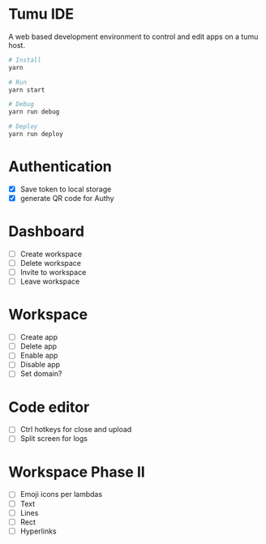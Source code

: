 # Tumu IDE
A web based development environment to control and edit apps on a tumu host.

```bash
# Install
yarn

# Run
yarn start

# Debug
yarn run debug

# Deploy
yarn run deploy
```

# Authentication
- [x] Save token to local storage
- [x] generate QR code for Authy

# Dashboard
- [ ] Create workspace
- [ ] Delete workspace
- [ ] Invite to workspace
- [ ] Leave workspace

# Workspace
- [ ] Create app
- [ ] Delete app
- [ ] Enable app
- [ ] Disable app
- [ ] Set domain?

# Code editor
- [ ] Ctrl hotkeys for close and upload
- [ ] Split screen for logs

# Workspace Phase II
- [ ] Emoji icons per lambdas
- [ ] Text
- [ ] Lines
- [ ] Rect
- [ ] Hyperlinks
